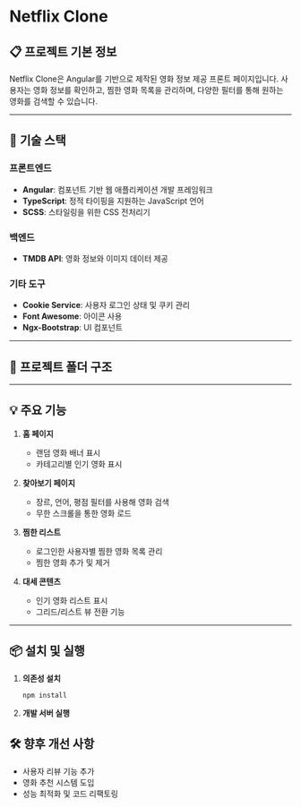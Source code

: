 # Netflix Clone

## 📋 프로젝트 기본 정보
Netflix Clone은 Angular를 기반으로 제작된 영화 정보 제공 프론트 페이지입니다. 사용자는 영화 정보를 확인하고, 찜한 영화 목록을 관리하며, 다양한 필터를 통해 원하는 영화를 검색할 수 있습니다.

---

## 🚀 기술 스택

### **프론트엔드**
- **Angular**: 컴포넌트 기반 웹 애플리케이션 개발 프레임워크
- **TypeScript**: 정적 타이핑을 지원하는 JavaScript 언어
- **SCSS**: 스타일링을 위한 CSS 전처리기

### **백엔드**
- **TMDB API**: 영화 정보와 이미지 데이터 제공

### **기타 도구**
- **Cookie Service**: 사용자 로그인 상태 및 쿠키 관리
- **Font Awesome**: 아이콘 사용
- **Ngx-Bootstrap**: UI 컴포넌트

---

## 📁 프로젝트 폴더 구조

---

## 💡 주요 기능

1. **홈 페이지**
   - 랜덤 영화 배너 표시
   - 카테고리별 인기 영화 표시

2. **찾아보기 페이지**
   - 장르, 언어, 평점 필터를 사용해 영화 검색
   - 무한 스크롤을 통한 영화 로드

3. **찜한 리스트**
   - 로그인한 사용자별 찜한 영화 목록 관리
   - 찜한 영화 추가 및 제거

4. **대세 콘텐츠**
   - 인기 영화 리스트 표시
   - 그리드/리스트 뷰 전환 기능

---

## 📦 설치 및 실행

1. **의존성 설치**
   ```
   npm install
   ```

2. **개발 서버 실행**



## 🛠️ 향후 개선 사항
  - 사용자 리뷰 기능 추가
  - 영화 추천 시스템 도입
  - 성능 최적화 및 코드 리팩토링


